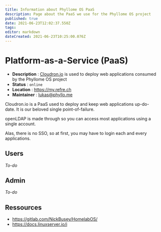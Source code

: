 ```yaml
---
title: Information about Phyllome OS PaaS
description: Page about the PaaS we use for the Phyllome OS project
published: true
date: 2021-06-23T12:02:37.550Z
tags: 
editor: markdown
dateCreated: 2021-06-23T10:25:00.076Z
---
```


# Platform-as-a-Service (PaaS)

* **Description** : [Cloudron.io](https://www.cloudron.io/) is used to deploy web applications consumed by the Phyllome OS project 
* **Status** : `online`
* **Location** : https://my.refre.ch
* **Maintainer** : lukas@phyllo.me

Cloudron.io is a PaaS used to deploy and keep web applications up-do-date. It is our beloved single point-of-failure.

openLDAP is made through so you can access most applications using a single account.

Alas, there is no SSO, so at first, you may have to login each and every applications.

## Users

*To-do*

## Admin

*To-do*

## Ressources

* https://gitlab.com/NickBusey/HomelabOS/
* https://docs.linuxserver.io/i
